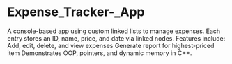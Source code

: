 # Expense_Tracker-_App
A console-based app using custom linked lists to manage expenses. Each entry stores an ID, name, price, and date via linked nodes. Features include:  Add, edit, delete, and view expenses  Generate report for highest-priced item  Demonstrates OOP, pointers, and dynamic memory in C++.

